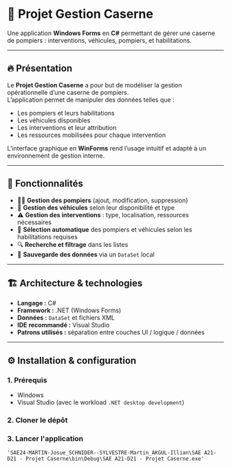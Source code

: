 # 🚒 Projet Gestion Caserne

Une application **Windows Forms** en **C#** permettant de gérer une caserne de pompiers : interventions, véhicules, pompiers, et habilitations.  

---

## 🔥 Présentation

Le **Projet Gestion Caserne** a pour but de modéliser la gestion opérationnelle d’une caserne de pompiers.  
L’application permet de manipuler des données telles que :
- Les pompiers et leurs habilitations  
- Les véhicules disponibles  
- Les interventions et leur attribution  
- Les ressources mobilisées pour chaque intervention  

L’interface graphique en **WinForms** rend l’usage intuitif et adapté à un environnement de gestion interne.

---

## 🧠 Fonctionnalités

- 👨‍🚒 **Gestion des pompiers** (ajout, modification, suppression)
- 🚒 **Gestion des véhicules** selon leur disponibilité et type
- ⚠️ **Gestion des interventions** : type, localisation, ressources nécessaires
- 🧾 **Sélection automatique** des pompiers et véhicules selon les habilitations requises
- 🔍 **Recherche et filtrage** dans les listes
- 💾 **Sauvegarde des données** via un `DataSet` local

---

## 🏗️ Architecture & technologies

- **Langage :** C#  
- **Framework :** .NET (Windows Forms)  
- **Données :** `DataSet` et fichiers XML  
- **IDE recommandé :** Visual Studio  
- **Patrons utilisés :** séparation entre couches UI / logique / données  

---

## ⚙️ Installation & configuration

### 1. Prérequis
- Windows  
- Visual Studio (avec le workload `.NET desktop development`)  

### 2. Cloner le dépôt

### 3. Lancer l'application 
```path
'SAE24-MARTIN-Josue_SCHNIDER--SYLVESTRE-Martin_AKGUL-Illian\SAE A21-D21 - Projet Caserne\bin\Debug\SAE A21-D21 - Projet Caserne.exe'
